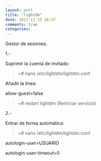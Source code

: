 ```yaml
---
layout: post
title: "lightdm"
date: 2013-12-15 18:37
comments: true
categories: 
---
```

Gestor de sesiones.

1.-

Suprimir la cuenta de invitado:

>~# nano /etc/lightdm/lightdm.conf

Añadir la linea:

allow-guest=false

>~# restart lightdm (Reiniciar servicio)

2.-

Entrar de forma automática:

>~# nano /etc/lightdm/lightdm.conf

autologin-user=USUARIO

autologin-user-timeout=0

